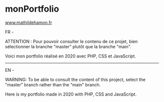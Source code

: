 # monPortfolio

www.mathildehamon.fr

FR -

ATTENTION : Pour pouvoir consulter le contenu de ce projet, bien sélectionner la branche "master" plutôt que la branche "main".

Voici mon portfolio réalisé en 2020 avec PHP, CSS et JavaScript.
__________

EN -

WARNING: To be able to consult the content of this project, select the "master" branch rather than the "main" branch.

Here is my portfolio made in 2020 with PHP, CSS and JavaScript.
